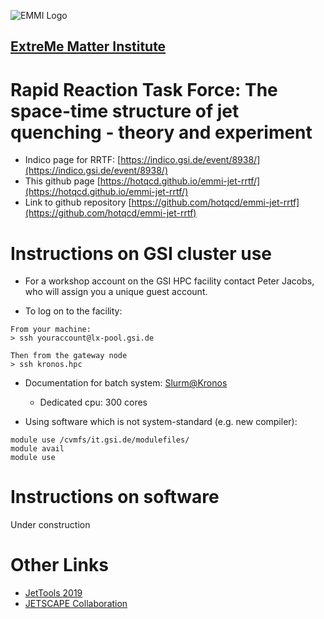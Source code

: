 ![EMMI Logo](https://www.gsi.de/fileadmin/_processed_/4/d/csm_Emmi_logo_web_2aa7dc5b12.png)

## [ExtreMe Matter Institute](https://www.gsi.de/work/wissenschaftliche_netzwerke/helmholtz_allianz_emmi.htm) 

# Rapid Reaction Task Force: The space-time structure of jet quenching - theory and experiment

- Indico page for RRTF: [https://indico.gsi.de/event/8938/](https://indico.gsi.de/event/8938/)
- This github page [https://hotqcd.github.io/emmi-jet-rrtf/](https://hotqcd.github.io/emmi-jet-rrtf/)
- Link to github repository [https://github.com/hotqcd/emmi-jet-rrtf](https://github.com/hotqcd/emmi-jet-rrtf)

# Instructions on GSI cluster use

* For a workshop account on the GSI HPC facility contact Peter Jacobs, who will assign you a unique guest account.

* To log on to the facility:

```
From your machine:
> ssh youraccount@lx-pool.gsi.de

Then from the gateway node
> ssh kronos.hpc
```
* Documentation for batch system: [Slurm@Kronos](https://wiki.gsi.de/foswiki/bin/view/Linux/SlurmUsage)
   * Dedicated cpu: 300 cores

* Using software which is not system-standard (e.g. new compiler):

```
module use /cvmfs/it.gsi.de/modulefiles/
module avail
module use
```

# Instructions on software

Under construction

# Other Links
- [JetTools 2019](https://indico.cern.ch/event/771644/overview)
- [JETSCAPE Collaboration](http://jetscape.org/)

